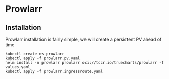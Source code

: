 # Prowlarr

## Installation
Prowlarr installation is fairly simple, we will create a persistent PV ahead of time
```
kubectl create ns prowlarr
kubectl apply -f prowlarr.pv.yaml
helm install -n prowlarr prowlarr oci://tccr.io/truecharts/prowlarr -f values.yaml
kubectl apply -f prowlarr.ingressroute.yaml
```

